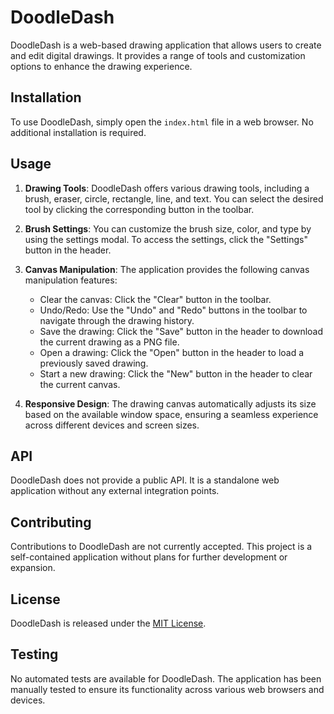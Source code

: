 # DoodleDash

DoodleDash is a web-based drawing application that allows users to create and edit digital drawings. It provides a range of tools and customization options to enhance the drawing experience.

## Installation

To use DoodleDash, simply open the `index.html` file in a web browser. No additional installation is required.

## Usage

1. **Drawing Tools**: DoodleDash offers various drawing tools, including a brush, eraser, circle, rectangle, line, and text. You can select the desired tool by clicking the corresponding button in the toolbar.

2. **Brush Settings**: You can customize the brush size, color, and type by using the settings modal. To access the settings, click the "Settings" button in the header.

3. **Canvas Manipulation**: The application provides the following canvas manipulation features:
   - Clear the canvas: Click the "Clear" button in the toolbar.
   - Undo/Redo: Use the "Undo" and "Redo" buttons in the toolbar to navigate through the drawing history.
   - Save the drawing: Click the "Save" button in the header to download the current drawing as a PNG file.
   - Open a drawing: Click the "Open" button in the header to load a previously saved drawing.
   - Start a new drawing: Click the "New" button in the header to clear the current canvas.

4. **Responsive Design**: The drawing canvas automatically adjusts its size based on the available window space, ensuring a seamless experience across different devices and screen sizes.

## API

DoodleDash does not provide a public API. It is a standalone web application without any external integration points.

## Contributing

Contributions to DoodleDash are not currently accepted. This project is a self-contained application without plans for further development or expansion.

## License

DoodleDash is released under the [MIT License](LICENSE).

## Testing

No automated tests are available for DoodleDash. The application has been manually tested to ensure its functionality across various web browsers and devices.
